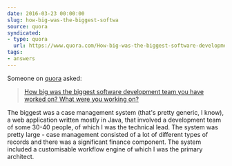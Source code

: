 ```yaml
---
date: 2016-03-23 00:00:00
slug: how-big-was-the-biggest-softwa
source: quora
syndicated:
- type: quora
  url: https://www.quora.com/How-big-was-the-biggest-software-development-team-you-have-worked-on-What-were-you-working-on/answer/Roy-Tang
tags:
- answers
---
```


Someone on [quora](https://quora.com) asked:

> [How big was the biggest software development team you have worked on? What were you working on?](https://www.quora.com/How-big-was-the-biggest-software-development-team-you-have-worked-on-What-were-you-working-on/answer/Roy-Tang)


The biggest was a case management system (that's pretty generic, I know), a web application written mostly in Java, that involved a development team of some 30-40 people, of which I was the technical lead. The system was pretty large - case management consisted of a lot of different types of records and there was a significant finance component. The system included a customisable workflow engine of which I was the primary architect.
